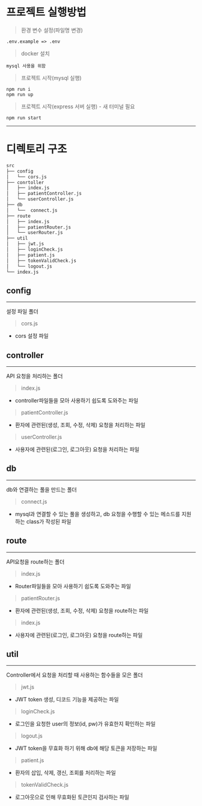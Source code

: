 # 프로젝트 실행방법
> 환경 변수 설정(파일명 변경)
```
.env.example => .env
```
> docker 설치
```
mysql 사용을 위함
```

> 프로젝트 시작(mysql 실행)
```
npm run i
npm run up
```
> 프로젝트 시작(express 서버 실행) - 새 터미널 필요
```
npm run start
```

* * *

# 디렉토리 구조

```bash
src
├── config
│   └── cors.js
├── conrtoller
│   ├── index.js
│   ├── patientController.js
│   └── userController.js
├── db
│   └──  connect.js
├── route
│   ├── index.js
│   ├── patientRouter.js
│   └── userRouter.js
├── util
│   ├── jwt.js
│   ├── loginCheck.js
│   ├── patient.js
│   ├── tokenValidCheck.js
│   └── logout.js
└── index.js
``` 
## config
---
설정 파일 폴더
> cors.js
- cors 설정 파일

## controller
---
API 요청을 처리하는 폴더
> index.js
- controller파일들을 모아 사용하기 쉽도록 도와주는 파일
> patientController.js
- 환자에 관련된(생성, 조회, 수정, 삭제) 요청을 처리하는 파일
> userController.js
- 사용자에 관련된(로그인, 로그아웃) 요청을 처리하는 파일

## db
---
db와 연결하는 풀을 만드는 폴더
> connect.js
- mysql과 연결할 수 있는 풀을 생성하고, db 요청을 수행할 수 있는 메소드를 지원하는 class가 작성된 파일

## route
---
API요청을 route하는 폴더
> index.js
- Router파일들을 모아 사용하기 쉽도록 도와주는 파일
> patientRouter.js
- 환자에 관련된(생성, 조회, 수정, 삭제) 요청을 route하는 파일
> index.js
- 사용자에 관련된(로그인, 로그아웃) 요청을 route하는 파일

## util
---
Controller에서 요청을 처리할 때 사용하는 함수들을 모은 폴더
> jwt.js
- JWT token 생성, 디코드 기능을 제공하는 파일
> loginCheck.js
- 로그인을 요청한 user의 정보(id, pw)가 유효한지 확인하는 파일
> logout.js
- JWT token을 무효화 하기 위해 db에 해당 토큰을 저장하는 파일
> patient.js
- 환자의 삽입, 삭제, 갱신, 조회를 처리하는 파일
> tokenValidCheck.js
- 로그아웃으로 인해 무효화된 토큰인지 검사하는 파일